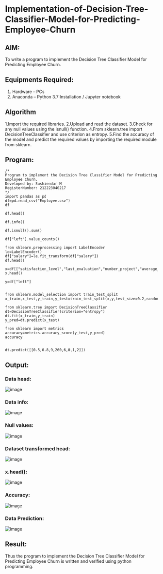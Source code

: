 # Implementation-of-Decision-Tree-Classifier-Model-for-Predicting-Employee-Churn

## AIM:
To write a program to implement the Decision Tree Classifier Model for Predicting Employee Churn.

## Equipments Required:
1. Hardware – PCs
2. Anaconda – Python 3.7 Installation / Jupyter notebook

## Algorithm
1.Import the required libraries.
2.Upload and read the dataset.
3.Check for any null values using the isnull() function.
4.From sklearn.tree import DecisionTreeClassifier and use criterion as entropy.
5.Find the accuracy of the model and predict the required values by importing the required module from sklearn.

## Program:
```
/*
Program to implement the Decision Tree Classifier Model for Predicting Employee Churn.
Developed by: Sushiendar M
RegisterNumber: 212223040217
*/
import pandas as pd
df=pd.read_csv("Employee.csv")
df

df.head()

df.info()

df.isnull().sum()

df["left"].value_counts()

from sklearn.preprocessing import LabelEncoder
le=LabelEncoder()
df["salary"]=le.fit_transform(df["salary"])
df.head()

x=df[["satisfaction_level","last_evaluation","number_project","average_montly_hours","time_spend_company","Work_accident","promotion_last_5years","salary"]]
x.head()

y=df["left"]


from sklearn.model_selection import train_test_split
x_train,x_test,y_train,y_test=train_test_split(x,y,test_size=0.2,random_state=100)

from sklearn.tree import DecisionTreeClassifier
dt=DecisionTreeClassifier(criterion="entropy")
dt.fit(x_train,y_train)
y_pred=dt.predict(x_test)

from sklearn import metrics
accuracy=metrics.accuracy_score(y_test,y_pred)
accuracy


dt.predict([[0.5,0.8,9,260,6,0,1,2]])
```

## Output:
### Data head:
![image](https://github.com/user-attachments/assets/421dbe07-8c08-41c0-85bf-b644608a1a1f)

### Data info:
![image](https://github.com/user-attachments/assets/db783fa0-2d5f-4597-8fc3-504eedd00e26)


### Null values:
![image](https://github.com/user-attachments/assets/cb052405-a2fc-4163-bc56-076f3b361b9b)



### Dataset transformed head:
![image](https://github.com/user-attachments/assets/54b7bea5-09ef-4584-92d9-4ded3ee077a1)


### x.head():
![image](https://github.com/user-attachments/assets/04e0c19c-e8fe-42f7-b25c-cb69b4c177e2)


### Accuracy:
![image](https://github.com/user-attachments/assets/bb0b07a6-4113-42da-89bb-fd3a6204faf5)


### Data Prediction:
![image](https://github.com/user-attachments/assets/1b4011bb-65b7-4a48-a5b1-c107d70db1ac)



## Result:
Thus the program to implement the  Decision Tree Classifier Model for Predicting Employee Churn is written and verified using python programming.
